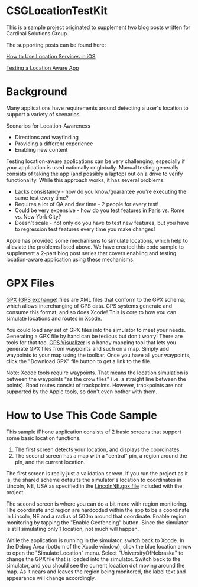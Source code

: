 CSGLocationTestKit
==================
This is a sample project originated to supplement two blog posts written for Cardinal Solutions Group. 

The supporting posts can be found here:

[How to Use Location Services in iOS](http://www.cardinalsolutions.com/blogs/mobile/2012/12/how_to_use_location.html)

[Testing a Location Aware App](http://tech.prandom.com/blog/?p=356)

Background
===
Many applications have requirements around detecting a user's location to support a variety of scenarios. 

Scenarios for Location-Awareness

* Directions and wayfinding
* Providing a different experience
* Enabling new content

Testing location-aware applications can be very challenging, especially if your application is used nationally or globally. Manual testing generally consists of taking the app (and possibly a laptop) out on a drive to verify functionality. While this approach works, it has several problems:

* Lacks consistancy - how do you know/guarantee you're executing the same test every time?
* Requires a lot of QA and dev time - 2 people for every test!
* Could be very expensive - how do you test features in Paris vs. Rome vs. New York City?
* Doesn't scale - not only do you have to test new features, but you have to regression test features every time you make changes!

Apple has provided some mechanisms to simulate locations, which help to alleviate the problems listed above. We have created this code sample to supplement a 2-part blog post series that covers enabling and testing location-aware application using these mechanisms. 

GPX Files
===

[GPX (GPS exchange)](http://www.topografix.com/gpx.asp) files are XML files that conform to the GPX schema, which allows interchanging of GPS data. GPS systems generate and consume this format, and so does Xcode! This is core to how you can simulate locations and routes in Xcode.

You could load any set of GPX files into the simulator to meet your needs. Generating a GPX file by hand can be tedious but don't worry! There are tools for that too. [GPS Visualizer](http://www.gpsvisualizer.com/draw/) is a handy mapping tool that lets you generate GPX files from waypoints and such on a map. Simply add waypoints to your map using the toolbar. Once you have all your waypoints, click the "Download GPX" file button to get a link to the file. 

Note: Xcode tools require waypoints. That means the location simulation is between the waypoints "as the crow flies" (i.e. a straight line between the points). Road routes consist of trackpoints. However, trackpoints are not supported by the Apple tools, so don't even bother with them. 

How to Use This Code Sample
===
This sample iPhone application consists of 2 basic screens that support some basic location functions. 

1. The first screen detects your location, and displays the coordinates.
2. The second screen has a map with a "central" pin, a region around the pin, and the current location. 

The first screen is really just a validation screen. If you run the project as it is, the shared scheme defaults the simulator's location to coordinates in Lincoln, NE, USA as specified in the [LincolnNE.gpx file](https://github.com/CardinalNow/CSGLocationTestKit/blob/master/CSGLocationTestKit/gpx/LincolnNE.gpx) included with the project.

The second screen is where you can do a bit more with region monitoring. The coordinate and region are hardcoded within the app to be a coordinate in Lincoln, NE and a radius of 500m around that coordinate. Enable region monitoring by tapping the "Enable Geofencing" button. Since the simulator is still simulating only 1 location, not much will happen. 

While the application is running in the simulator, switch back to Xcode. In the Debug Area (bottom of the Xcode window), click the blue location arrow to open the "Simulate Location" menu. Select "UniversityOfNebraska" to change the GPX file that is loaded into the simulator. Switch back to the simulator, and you should see the current location dot moving around the map. As it nears and leaves the region being monitored, the label text and appearance will change accordingly. 